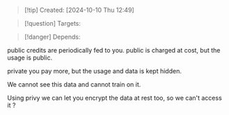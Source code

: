 
>[!tip] Created: [2024-10-10 Thu 12:49]

>[!question] Targets: 

>[!danger] Depends: 

public credits are periodically fed to you.  public is charged at cost, but the usage is public.

private you pay more, but the usage and data is kept hidden.

We cannot see this data and cannot train on it.

Using privy we can let you encrypt the data at rest too, so we can't access it ?